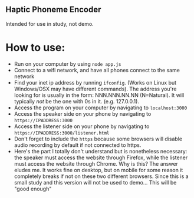 ## Haptic Phoneme Encoder
Intended for use in study, not demo.

# How to use:
- Run on your computer by using `node app.js`
- Connect to a wifi network, and have all phones connect to the same network
- Find your inet ip address by running `ifconfig`. (Works on Linux but Windows/OSX may have different commands). The address you're looking for is usually in the form: NNN.NNN.NN.NN (N=Natural). It will typically *not* be the one with 0s in it. (e.g. 127.0.0.1).
- Access the program on your computer by navigating to `localhost:3000`
- Access the speaker side on your phone by navigating to `https://IPADDRESS:3000`
- Access the listener side on your phone by navigating to `https://IPADDRESS:3000/listener.html`
- Don't forget to include the `https` because some browsers will disable audio recording by default if not connected to https.
- Here's the part I totally don't understand but is nonetheless necessary: the speaker must access the website through Firefox, while the listener must access the website through Chrome. Why is this? The answer eludes me. It works fine on desktop, but on mobile for some reason it completely breaks if not on these two different browsers. Since this is a small study and this version will not be used to demo... This will be "good enough"